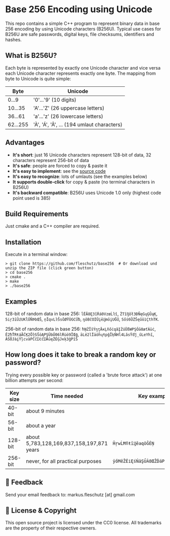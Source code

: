 Base 256 Encoding using Unicode
===============================
This repo contains a simple C++ program to represent binary data in base 256 encoding by using Unicode characters (B256U).  Typical use cases for B256U are safe passwords, digital keys, file checksums, identifiers and hashes.

What is B256U?
---------------
Each byte is represented by exactly one Unicode character and vice versa each Unicode character represents exactly one byte. The mapping from byte to Unicode is quite simple:

| Byte     | Unicode                                    | 
|----------|--------------------------------------------|
| 0...9    | '0'...'9' (10 digits)                      |  
| 10...35  | 'A'...'Z' (26 uppercase letters)           |
| 36...61  | 'a'...'z' (26 lowercase letters)           | 
| 62...255 | 'À', 'Á', 'Â', ... (194 umlaut characters) |

Advantages
----------
* **It's short**: just 16 Unicode characters represent 128-bit of data, 32 characters represent 256-bit of data
* **It's safe**: people are forced to copy & paste it 
* **It's easy to implement**: see the [source code](base256.cpp)
* **It's easy to recognize**: lots of umlauts (see the examples below)
* **It supports double-click** for copy & paste (no terminal characters in B256U) 
* **It's backward compatible**: B256U uses Unicode 1.0 only (highest code point used is 385)

Build Requirements
------------------
Just cmake and a C++ compiler are required.

Installation
------------
Execute in a terminal window: 
```
> git clone https://github.com/fleschutz/base256  # Or download und unzip the ZIP file (click green button)
> cd base256
> cmake .
> make
> ./base256
```

Examples
--------
128-bit of random data in base 256: `ĺËĀ8Ę3ĩŔá0VzœĹŀî`, `ŽTĭŊõł3ÐÑęGųĢÛąĶ`, `5iŗ3īÛźUKĺŰÑÞbŒŜ`, `ņĨqvLŀŠsůØŸÙGCŰƀ`, `ŋôBĉOÍŬįēĳmōįUĞÜ`, `Sőś6ŬŹŠęűöìÇthTK`.

256-bit of random data in base 256: `ħŅŹĬšÝŋţĀĸĻňőċqâĮŹúŪßWPŞÓā8æťÁüċ`, `Ě2ħŤRŧáÃĆĶ2ÕŀSŜöĄPŞÜbŰ06lŔùö9ĬŒģ`, `āLë2lÏäöĥųŧpğĨķŇHĺ4LăsŸđĵ_űLeYhĩ`, `ÂŚÔJàįŶļcvàPĈčĲċĉĲĂūęŻÉĢJĸķ3ğPĭŠ`

How long does it take to break a random key or password?
--------------------------------------------------------
Trying every possible key or password (called a 'brute force attack') at one billion attempts per second:

| Key size | Time needed                               | Key example                        |
|----------|-------------------------------------------|------------------------------------|
|  40-bit  | about 9 minutes                           |                                    |
|  56-bit  | about a year                              |                                    |
| 128-bit  | about 5,783,128,169,837,158,197,871 years | `ĤŗwĹĦñŧīĳēaqöĜĖŅ`                 |
| 256-bit  | never, for all practical purposes         | `ÿőMêŽĖiĘśŃäŞŰÀ8ŒŽĎäPfSŖÔń÷Ī7ėëŷò` |

📧 Feedback
------------
Send your email feedback to: markus.fleschutz [at] gmail.com

🤝 License & Copyright
-----------------------
This open source project is licensed under the CC0 license. All trademarks are the property of their respective owners.
